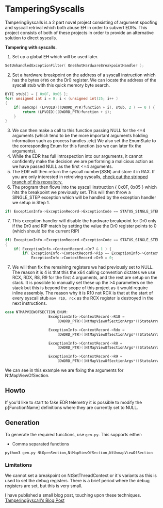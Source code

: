 # TamperingSyscalls
TamperingSyscalls is a 2 part novel project consisting of argument spoofing and syscall retrival which both abuse EH in order to subvert EDRs. This project consists of both of these projects in order to provide an alternative solution to direct syscalls.

**Tampering with syscalls.** 
1. Set up a global EH which will be used later.
```c
SetUnhandledExceptionFilter( OneShotHardwareBreakpointHandler );
```
2. Set a hardware breakpoint on the address of a syscall instruction which has the bytes `0f05` on the Dr0 register.
We can locate the address of the syscall stub with this quick memory byte search.
```c
BYTE stub[] = { 0x0F, 0x05 };
for( unsigned int i = 0; i < (unsigned int)25; i++ )
{
	if( memcmp( (LPVOID)((DWORD_PTR)function + i), stub, 2 ) == 0 ) {
		return (LPVOID)((DWORD_PTR)function + i);
	}
}
  ```
3. We can then make a call to this function passing NULL for the <=4 arguments (which tend to be the more important arguments holding information such as process handles .etc) We also set the EnumState to the corresponding Enum for this function (so we can later fix the arguments).
4. While the EDR has full introspection into our arguments, it cannot confidently make the decision we are performing a malicious action as we have passed NULL as the first <=4 arguments.
5. The EDR will then return the syscall number(SSN) and store it in RAX. If you are only interested in retreiving syscalls, [check out the stripped branch of this repository.](https://github.com/rad9800/TamperingSyscalls/blob/stripped/TamperingSyscalls/entry.cpp)
6. The program then flows into the syscall instruction { 0x0F, 0x05 } which hits the breakpoint we previously set. This will then throw a SINGLE_STEP exception which will be handled by the exception handler we setup in Step 1.
```c
if( ExceptionInfo->ExceptionRecord->ExceptionCode == STATUS_SINGLE_STEP )
```
7. This exception handler will disable the hardware breakpoint for Dr0 only if the Dr0 and RIP match by setting the value the Dr0 register points to 0 (which should be the current RIP)
```c
if( ExceptionInfo->ExceptionRecord->ExceptionCode == STATUS_SINGLE_STEP )
{
	if( ExceptionInfo->ContextRecord->Dr7 & 1 ) {
		if( ExceptionInfo->ContextRecord->Rip == ExceptionInfo->ContextRecord->Dr0 ) {
			ExceptionInfo->ContextRecord->Dr0 = 0;
```
7. We will then fix the remaining registers we had previously set to NULL. The reason it is 4 is that this the x64 calling convention dictates we use RCX, RDX, R8, R9 for the first 4 arguments, and the rest are setup on the stack. It is possible to manually set these up the >4 parameters on the stack but this is beyond the scope of this project as it would require inline assembly. The reason why it is R10 not RCX is that at the start of every syscall stub `mov r10, rcx` as the RCX register is destroyed in the next instructions.
```c
case NTMAPVIEWOFSECTION_ENUM:
					ExceptionInfo->ContextRecord->R10 =
						(DWORD_PTR)((NtMapViewOfSectionArgs*)(StateArray[EnumState].arguments))->SectionHandle;

					ExceptionInfo->ContextRecord->Rdx =
						(DWORD_PTR)((NtMapViewOfSectionArgs*)(StateArray[EnumState].arguments))->ProcessHandle;

					ExceptionInfo->ContextRecord->R8 =
						(DWORD_PTR)((NtMapViewOfSectionArgs*)(StateArray[EnumState].arguments))->BaseAddress;

					ExceptionInfo->ContextRecord->R9 =
						(DWORD_PTR)((NtMapViewOfSectionArgs*)(StateArray[EnumState].arguments))->ZeroBits;
```
We can see in this example we are fixing the arguments for NtMapViewOfSection.

## Howto
If you'd like to start to fake EDR telemetry it is possible to modify the p[FunctionName] definitions where they are currently set to NULL. 

## Generation

To generate the required functions, use `gen.py`. This supports either:

- Comma separated functions
```
python3 gen.py NtOpenSection,NtMapViewOfSection,NtUnmapViewOfSection
```



### Limitations
We cannot set a breakpoint on NtSetThreadContext or it's variants as this is used to set the debug registers.
There is a brief period where the debug registers are set, but this is very small.

I have published a small blog post, touching upon these techniques.
[TamperingSyscall's Blog Post](https://fool.ish.wtf/2022/08/tamperingsyscalls.html)
